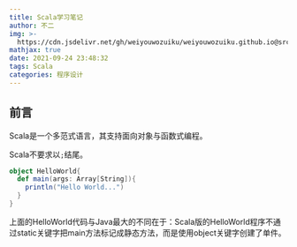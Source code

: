 ```yaml
---
title: Scala学习笔记
author: 不二
img: >-
  https://cdn.jsdelivr.net/gh/weiyouwozuiku/weiyouwozuiku.github.io@src/source/_posts/PageImg/scala-programming-language-logo-vector.png
mathjax: true
date: 2021-09-24 23:48:32
tags: Scala
categories: 程序设计
---
```


## 前言

Scala是一个多范式语言，其支持面向对象与函数式编程。

Scala不要求以`;`结尾。

```Scala
object HelloWorld{
  def main(args: Array[String]){
    println("Hello World...")
  }
}
```

上面的HelloWorld代码与Java最大的不同在于：Scala版的HelloWorld程序不通过static关键字把main方法标记成静态方法，而是使用object关键字创建了单件。
